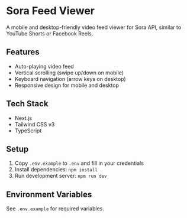 # Sora Feed Viewer

A mobile and desktop-friendly video feed viewer for Sora API, similar to YouTube Shorts or Facebook Reels.

## Features

- Auto-playing video feed
- Vertical scrolling (swipe up/down on mobile)
- Keyboard navigation (arrow keys on desktop)
- Responsive design for mobile and desktop

## Tech Stack

- Next.js
- Tailwind CSS v3
- TypeScript

## Setup

1. Copy `.env.example` to `.env` and fill in your credentials
2. Install dependencies: `npm install`
3. Run development server: `npm run dev`

## Environment Variables

See `.env.example` for required variables.

